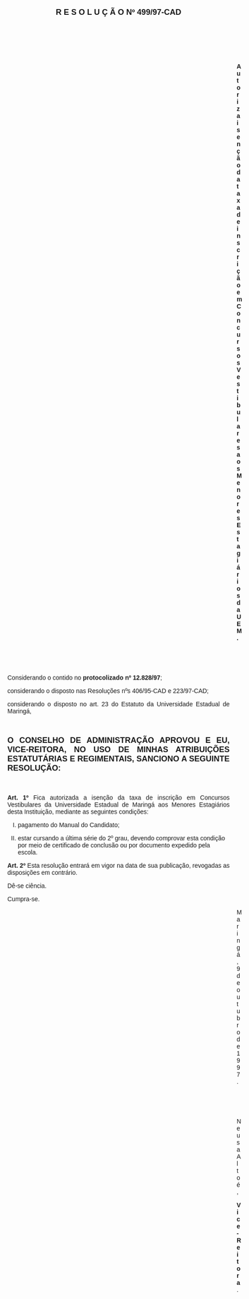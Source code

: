 <BODY>

<B><FONT FACE="Arial" SIZE=4><P ALIGN="CENTER">R E S O L U &Ccedil; &Atilde; O   Nº 499/97-CAD</P>
</B></FONT><FONT FACE="Arial">
<P>&nbsp;</P>
<P>&nbsp;</P>
<P>&nbsp;</P><DIR>
<DIR>
<DIR>
<DIR>
<DIR>
<DIR>
<DIR>
<DIR>
<DIR>
<DIR>
<DIR>
<DIR>
<DIR>

<B><P ALIGN="JUSTIFY">Autoriza isen&ccedil;&atilde;o da taxa de inscri&ccedil;&atilde;o em Concursos Vestibulares aos Menores Estagi&aacute;rios da UEM.</P>
</B><P ALIGN="JUSTIFY"></P>
<P>&nbsp;</P>
<P>&nbsp;</P></DIR>
</DIR>
</DIR>
</DIR>
</DIR>
</DIR>
</DIR>
</DIR>
</DIR>
</DIR>
</DIR>
</DIR>
</DIR>

<P ALIGN="JUSTIFY">&#9;&#9;Considerando o contido no<B> protocolizado nº 12.828/97</B>;</P>
<P ALIGN="JUSTIFY">&#9;&#9;considerando o disposto nas Resolu&ccedil;&otilde;es nºs 406/95-CAD e 223/97-CAD;</P>
<P ALIGN="JUSTIFY">&#9;&#9;considerando o disposto no art. 23 do Estatuto da Universidade Estadual de Maring&aacute;,</P>
<P ALIGN="JUSTIFY"></P>
<P ALIGN="JUSTIFY">&nbsp;</P>
</FONT><B><FONT FACE="Arial" SIZE=4><P ALIGN="JUSTIFY">O CONSELHO DE ADMINISTRA&Ccedil;&Atilde;O APROVOU E EU, VICE-REITORA, NO USO DE MINHAS ATRIBUI&Ccedil;&Otilde;ES ESTATUT&Aacute;RIAS E REGIMENTAIS, SANCIONO A SEGUINTE RESOLU&Ccedil;&Atilde;O:</P>
</B></FONT><FONT FACE="Arial"><P ALIGN="JUSTIFY"></P>
<P ALIGN="JUSTIFY">&nbsp;</P>
<P ALIGN="JUSTIFY">&#9;&#9;<B>Art. 1º </B>Fica autorizada a isen&ccedil;&atilde;o da taxa de inscri&ccedil;&atilde;o em Concursos Vestibulares da Universidade Estadual de Maring&aacute; aos Menores Estagi&aacute;rios desta Institui&ccedil;&atilde;o, mediante as seguintes condi&ccedil;&otilde;es:</P>
<OL TYPE="I">

<P ALIGN="JUSTIFY"><LI>pagamento do Manual do Candidato;</LI></P>
<P ALIGN="JUSTIFY"><LI>estar cursando a &uacute;ltima s&eacute;rie do 2º grau, devendo comprovar esta condi&ccedil;&atilde;o por meio de certificado de conclus&atilde;o ou por documento expedido pela escola.</LI></P></OL>

<P ALIGN="JUSTIFY">&#9;&#9;<B>Art. 2º</B> Esta resolu&ccedil;&atilde;o entrar&aacute; em vigor na data de sua publica&ccedil;&atilde;o, revogadas as disposi&ccedil;&otilde;es em contr&aacute;rio.</P>
<P>&#9;&#9;D&ecirc;-se ci&ecirc;ncia.</P>
<P>&#9;&#9;Cumpra-se.</P>
<DIR>
<DIR>
<DIR>
<DIR>
<DIR>
<DIR>
<DIR>
<DIR>
<DIR>
<DIR>
<DIR>
<DIR>
<DIR>

<P>Maring&aacute;, 9 de outubro de 1997.</P>

<P>&nbsp;</P>
<P>&nbsp;</P>
<P>Neusa Alto&eacute;,</P>
<B><P>Vice-Reitora</B>.</P></DIR>
</DIR>
</DIR>
</DIR>
</DIR>
</DIR>
</DIR>
</DIR>
</DIR>
</DIR>
</DIR>
</DIR>
</DIR>
</FONT></BODY>
